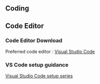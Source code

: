 ## Coding

## Code Editor

### Code Editor Download

Preferred code editor : [Visual Studio Code](https://code.visualstudio.com/)

### VS Code setup guidance

[Visual Studio Code setup series](https://www.youtube.com/watch?v=xzAOWzG7A7c&list=PLht38HefjmzGWN0CUHGqjliTSuhXFTDG5)